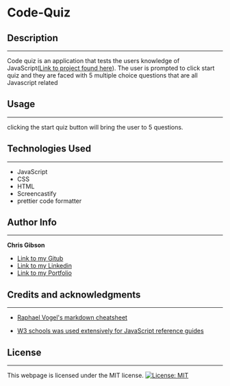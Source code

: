 # Code-Quiz

## Description

---

Code quiz is an application that tests the users knowledge of JavaScript([Link to project found here](https://chrischarlesgibson.github.io/Coder-Quiz/)). The user is prompted to click start quiz and they are faced with 5 multiple choice questions that are all Javascript related

## Usage

---

clicking the start quiz button will bring the user to 5 questions.

## Technologies Used

---

- JavaScript
- CSS
- HTML
- Screencastify
- prettier code formatter

## Author Info

---

**Chris Gibson**

- [Link to my Gitub](https://github.com/chrischarlesgibson)
- [Link to my Linkedin](https://www.linkedin.com/in/chris-gibson-415909250/)
- [Link to my Portfolio](https://chrischarlesgibson.github.io/Chris-Gibson-project-portfolio/)

## Credits and acknowledgments

---

- [Raphael Vogel's markdown cheatsheet](https://github.com/tchapi/markdown-cheatsheet/blob/master/README.md)

- [W3 schools was used extensively for JavaScript reference guides](https://www.w3schools.com/)

## License

---

This webpage is licensed under the MIT license.
[![License: MIT](https://img.shields.io/badge/License-MIT-yellow.svg)](https://opensource.org/licenses/MIT)
